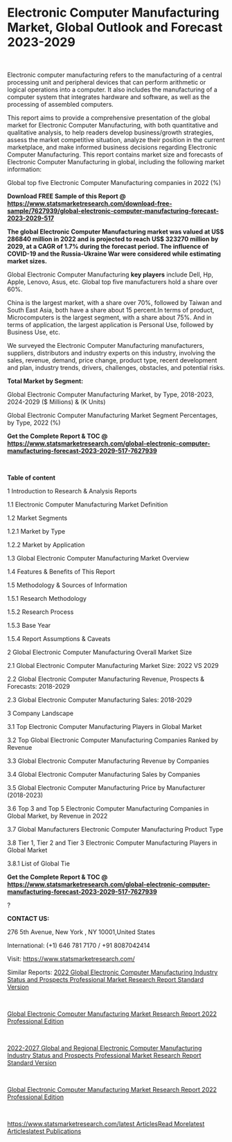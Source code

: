 <h1>Electronic Computer Manufacturing Market, Global Outlook and Forecast 2023-2029</h1><br/><p>Electronic computer manufacturing refers to the manufacturing of a central processing unit and peripheral devices that can perform arithmetic or logical operations into a computer. It also includes the manufacturing of a computer system that integrates hardware and software, as well as the processing of assembled computers.</p>
 
 
 
 <p>This report aims to provide a comprehensive presentation of the global market for Electronic Computer Manufacturing, with both quantitative and qualitative analysis, to help readers develop business/growth strategies, assess the market competitive situation, analyze their position in the current marketplace, and make informed business decisions regarding Electronic Computer Manufacturing. This report contains market size and forecasts of Electronic Computer Manufacturing in global, including the following market information:</p>
 
 
 
 <p>Global top five Electronic Computer Manufacturing companies in 2022 (%)</p>
 
 
 
 <p><strong>Download FREE Sample of this Report @ <a href="https://www.statsmarketresearch.com/download-free-sample/7627939/global-electronic-computer-manufacturing-forecast-2023-2029-517">https://www.statsmarketresearch.com/download-free-sample/7627939/global-electronic-computer-manufacturing-forecast-2023-2029-517</a></strong></p>
 
 
 
 <p><strong>The global Electronic Computer Manufacturing market was valued at US$ 286840 million in 2022 and is projected to reach US$ 323270 million by 2029, at a <strong>CAGR</strong> of 1.7% during the forecast period. The influence of COVID-19 and the Russia-Ukraine War were considered while estimating market sizes.</strong></p>
 
 
 
 <p>Global Electronic Computer Manufacturing <strong>key players</strong> include Dell, Hp, Apple, Lenovo, Asus, etc. Global top five manufacturers hold a share over 60%.</p>
 
 
 
 <p>China is the largest market, with a share over 70%, followed by Taiwan and South East Asia, both have a share about 15 percent.In terms of product, Microcomputers is the largest segment, with a share about 75%. And in terms of application, the largest application is Personal Use, followed by Business Use, etc.</p>
 
 
 
 <p>We surveyed the Electronic Computer Manufacturing manufacturers, suppliers, distributors and industry experts on this industry, involving the sales, revenue, demand, price change, product type, recent development and plan, industry trends, drivers, challenges, obstacles, and potential risks.</p>
 
 
 
 <p><strong>Total Market by Segment:</strong></p>
 
 
 
 <p>Global Electronic Computer Manufacturing Market, by Type, 2018-2023, 2024-2029 ($ Millions) & (K Units)</p>
 
 
 
 <p>Global Electronic Computer Manufacturing Market Segment Percentages, by Type, 2022 (%)</p>
 
 
 
 <div><b>Get the Complete Report & TOC @ <a href="https://www.statsmarketresearch.com/global-electronic-computer-manufacturing-forecast-2023-2029-517-7627939">https://www.statsmarketresearch.com/global-electronic-computer-manufacturing-forecast-2023-2029-517-7627939</a></b></div>
 
 
 
 <p><br />
 
 <b>Table of content</b></p>
 
 
 
 <p>1 Introduction to Research & Analysis Reports<br />
 
 1.1 Electronic Computer Manufacturing Market Definition<br />
 
 1.2 Market Segments<br />
 
 1.2.1 Market by Type<br />
 
 1.2.2 Market by Application<br />
 
 1.3 Global Electronic Computer Manufacturing Market Overview<br />
 
 1.4 Features & Benefits of This Report<br />
 
 1.5 Methodology & Sources of Information<br />
 
 1.5.1 Research Methodology<br />
 
 1.5.2 Research Process<br />
 
 1.5.3 Base Year<br />
 
 1.5.4 Report Assumptions & Caveats<br />
 
 2 Global Electronic Computer Manufacturing Overall Market Size<br />
 
 2.1 Global Electronic Computer Manufacturing Market Size: 2022 VS 2029<br />
 
 2.2 Global Electronic Computer Manufacturing Revenue, Prospects & Forecasts: 2018-2029<br />
 
 2.3 Global Electronic Computer Manufacturing Sales: 2018-2029<br />
 
 3 Company Landscape<br />
 
 3.1 Top Electronic Computer Manufacturing Players in Global Market<br />
 
 3.2 Top Global Electronic Computer Manufacturing Companies Ranked by Revenue<br />
 
 3.3 Global Electronic Computer Manufacturing Revenue by Companies<br />
 
 3.4 Global Electronic Computer Manufacturing Sales by Companies<br />
 
 3.5 Global Electronic Computer Manufacturing Price by Manufacturer (2018-2023)<br />
 
 3.6 Top 3 and Top 5 Electronic Computer Manufacturing Companies in Global Market, by Revenue in 2022<br />
 
 3.7 Global Manufacturers Electronic Computer Manufacturing Product Type<br />
 
 3.8 Tier 1, Tier 2 and Tier 3 Electronic Computer Manufacturing Players in Global Market<br />
 
 3.8.1 List of Global Tie</p>
 
 
 
 <div><b>Get the Complete Report & TOC @ <a href="https://www.statsmarketresearch.com/global-electronic-computer-manufacturing-forecast-2023-2029-517-7627939">https://www.statsmarketresearch.com/global-electronic-computer-manufacturing-forecast-2023-2029-517-7627939</a></b></div>
 
 
 
 <p>? </p>
 
 
 
 <p><b>CONTACT US:</b><br />
 
 276 5th Avenue, New York , NY 10001,United States<br />
 
 International: (+1) 646 781 7170 / +91 8087042414<br />
 
 Visit: <a href="https://www.statsmarketresearch.com/">https://www.statsmarketresearch.com/</a><br />
 
 Similar Reports: <a href="https://www.statsmarketresearch.com/global-electronic-computer-manufacturing-forecast-2023-2029-517-7627939">2022 Global Electronic Computer Manufacturing Industry Status and Prospects Professional Market Research Report Standard Version</a><br />
 
 <br />
 
 <a href="https://www.statsmarketresearch.com/global-electronic-computer-manufacturing-forecast-2023-2029-517-7627939">Global Electronic Computer Manufacturing Market Research Report 2022 Professional Edition</a><br />
 
 <br />
 
 <a href="https://www.statsmarketresearch.com/global-electronic-computer-manufacturing-forecast-2023-2029-517-7627939">2022-2027 Global and Regional Electronic Computer Manufacturing Industry Status and Prospects Professional Market Research Report Standard Version</a><br />
 
 <br />
 
 <a href="https://www.statsmarketresearch.com/global-electronic-computer-manufacturing-forecast-2023-2029-517-7627939">Global Electronic Computer Manufacturing Market Research Report 2022 Professional Edition</a><br />
 
 <br />
 
 <a href="https://gyeongbokgung.com">https://www.statsmarketresearch.com/</a><a href="https://hallyeomaritime.com">latest Articles</a><a href="https://jingwansa.com">Read More</a><a href="https://nguoiviet.jp/">latest Articles</a><a href="https://www.intelmarketresearch.com/">latest Publications</a></p>